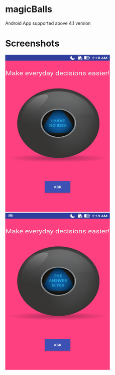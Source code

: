 # magicBalls
Android App
supported above 4.1 version
# Screenshots
<div align="justify & center">
    <img src="/images/img1.jpg" width="333px" height="500px" </img>
    <br/>
    <img src="/images/img2.jpg" width="333px" height="500px" </img>
</div>
